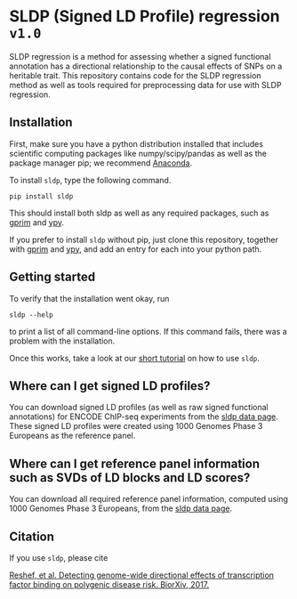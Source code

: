 # SLDP (Signed LD Profile) regression `v1.0`

SLDP regression is a method for assessing whether a signed functional annotation has a directional relationship to the causal effects of SNPs on a heritable trait. This repository contains code for the SLDP regression method as well as tools required for preprocessing data for use with SLDP regression.

## Installation

First, make sure you have a python distribution installed that includes scientific computing packages like numpy/scipy/pandas as well as the package manager pip; we recommend [Anaconda](https://store.continuum.io/cshop/anaconda/).

To install `sldp`, type the following command.
```  
pip install sldp
```
This should install both sldp as well as any required packages, such as [gprim](https://github.com/yakirr/gprim) and [ypy](https://github.com/yakirr/ypy).

If you prefer to install `sldp` without pip, just clone this repository, together with [gprim](https://github.com/yakirr/gprim) and [ypy](https://github.com/yakirr/ypy), and add an entry for each into your python path.


## Getting started

To verify that the installation went okay, run
```
sldp --help
```
to print a list of all command-line options. If this command fails, there was a problem with the installation.

Once this works, take a look at our [short tutorial](https://github.com/yakirr/sldp/wiki) on how to use `sldp`.


## Where can I get signed LD profiles?

You can download signed LD profiles (as well as raw signed functional annotations) for ENCODE ChIP-seq experiments from the [sldp data page](https://data.broadinstitute.org/alkesgroup/SLDP/). These signed LD profiles were created using 1000 Genomes Phase 3 Europeans as the reference panel.

## Where can I get reference panel information such as SVDs of LD blocks and LD scores?

You can download all required reference panel information, computed using 1000 Genomes Phase 3 Europeans, from the [sldp data page](https://data.broadinstitute.org/alkesgroup/SLDP/).


## Citation

If you use `sldp`, please cite

[Reshef, et al. Detecting genome-wide directional effects of transcription factor binding on polygenic disease risk.
BiorXiv, 2017.](https://www.biorxiv.org/content/early/2017/10/17/204685)
